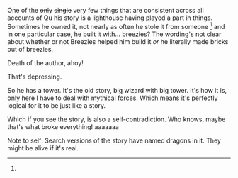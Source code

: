 One of the ~~only~~ ~~single~~ very few things that are consistent across all accounts of ~~Qu~~ his story is a lighthouse having played a part in things. Sometimes he owned it, not nearly as often he stole it from someone [^dragon] and in one particular case, he built it with... breezies? The wording's not clear about whether or not Breezies helped him build it *or* he literally made bricks out of breezies.

Death of the author, ahoy!

That's depressing.

So he has a tower. It's the old story, big wizard with big tower.  It's how it is, only here I have to deal with mythical forces. Which means it's perfectly logical for it to be just like a story.

Which if you see the story, is also a self-contradiction. Who knows, maybe that's what broke everything! aaaaaaa

[^dragon]:
Note to self: Search versions of the story have named dragons in it. They might be alive if it's real.

